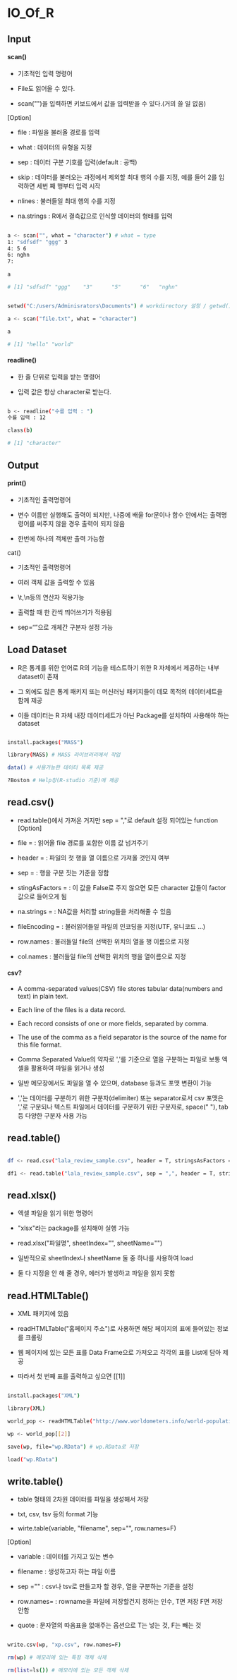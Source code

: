 # IO_Of_R

## Input

#### scan() 

- 기초적인 입력 명령어

- File도 읽어올 수 있다.

- scan("")을 입력하면 키보드에서 값을 입력받을 수 있다.(거의 쓸 일 없음)

[Option]

- file : 파일을 불러올 경로를 입력

- what : 데이터의 유형을 지정

- sep : 데이터 구분 기호를 입력(default : 공백)

- skip : 데이터를 불러오는 과정에서 제외할 최대 행의 수를 지정, 예를 들어 2를 입력하면 세번 째 행부터 입력 시작

- nlines : 불러들일 최대 행의 수를 지정

- na.strings : R에서 결측값으로 인식할 데이터의 형태를 입력

```sh

a <- scan("", what = "character") # what = type
1: "sdfsdf" "ggg" 3
4: 5 6
6: nghn
7: 

a

# [1] "sdfsdf" "ggg"    "3"      "5"      "6"   "nghn"


setwd("C:/users/Adminisrators\Documents") # workdirectory 설정 / getwd() : working directory 확인

a <- scan("file.txt", what = "character")

a

# [1] "hello" "world"

```

#### readline()

- 한 줄 단위로 입력을 받는 명령어

- 입력 값은 항상 character로 받는다.

```sh

b <- readline("수를 입력 : ")
수를 입력 : 12

class(b)

# [1] "character"

```

## Output

#### print()

- 기초적인 출력명령어

- 변수 이름만 실행해도 출력이 되지만, 나중에 배울 for문이나 함수 안에서는 출력명령어를 써주지 않을 경우 출력이 되지 않음

- 한번에 하나의 객체만 출력 가능함

cat()

- 기초적인 출력명령어

- 여러 객체 값을 출력할 수 있음

- \t,\n등의 연산자 적용가능

- 출력할 때 한 칸씩 띄어쓰기가 적용됨

- sep=“”으로 개체간 구분자 설정 가능


## Load Dataset

- R은 통계를 위한 언어로 R의 기능을 테스트하기 위한 R 자체에서 제공하는 내부 dataset이 존재

- 그 외에도 많은 통계 패키지 또는 머신러닝 패키지들이 데모 목적의 데이터세트을 함께 제공

- 이들 데이터는 R 자체 내장 데이터세트가 아닌 Package를 설치하여 사용해야 하는 dataset

```sh

install.packages("MASS")

library(MASS) # MASS 라이브러리에서 작업

data() # 사용가능한 데이터 목록 제공

?Boston # Help창(R-studio 기준)에 제공

```

## read.csv()

- read.table()에서 가져온 거지만 sep = ","로 default 설정 되어있는 function
[Option]

- file = : 읽어올 file 경로를 포함한 이름 값 넘겨주기

- header = : 파일의 첫 행을 열 이름으로 가져올 것인지 여부

- sep = : 행을 구분 짓는 기준을 정함

- stingAsFactors = : 이 값을 False로 주지 않으면 모든 character 값들이 factor 값으로 들어오게 됨

- na.strings = : NA값을 처리할 string들을 처리해줄 수 있음

- fileEncoding = : 불러읽어들일 파일의 인코딩을 지정(UTF, 유니코드 ...)

- row.names : 불러들일 file의 선택한 위치의 열을 행 이름으로 지정

- col.names : 불러들일 file의 선택한 위치의 행을 열이름으로 지정

#### csv?

- A comma-separated values(CSV) file stores tabular data(numbers and text) in plain text.

- Each line of the files is a data record.

- Each record consists of one or more fields, separated by comma.

- The use of the comma as a field separator is the source of the name for this file format.

- Comma Separated Value의 약자로 ','를 기준으로 열을 구분하는 파일로 보통 엑셀을 활용하여 파일을 읽거나 생성

- 일반 메모장에서도 파일을 열 수 있으며, database 등과도 포맷 변환이 가능

- ','는 데이터를 구분하기 위한 구분자(delimiter) 또는 separator로서 csv 포맷은 ','로 구분되나 텍스트 파일에서 데이터를 구분하기 위한 구분자로, space(" "), tab 등 다양한 구분자 사용 가능


## read.table()


```sh

df <- read.csv("lala_review_sample.csv", header = T, stringsAsFactors = F) # read.csv()

df1 <- read.table("lala_review_sample.csv", sep = ",", header = T, stringsAsFactors = F) # read.table() : read.csv()에 sep = ","을 추가

```

## read.xlsx()

- 엑셀 파일을 읽기 위한 명령어

- "xlsx"라는 package를 설치해야 실행 가능

- read.xlsx("파일명", sheetIndex="", sheetName="")

- 일반적으로 sheetIndex나 sheetName 둘 중 하나를 사용하여 load

- 둘 다 지정을 안 해 줄 경우, 에러가 발생하고 파일을 읽지 못함


## read.HTMLTable()

- XML 패키지에 있음

- readHTMLTable("홈페이지 주소")로 사용하면 해당 페이지의 표에 들어있는 정보를 크롤링

- 웹 페이지에 있는 모든 표를 Data Frame으로 가져오고 각각의 표를 List에 담아 제공

- 따라서 첫 번째 표를 출력하고 싶으면 [[1]]

```sh

install.packages("XML")

library(XML)

world_pop <- readHTMLTable("http://www.worldometers.info/world-population/")

wp <- world_pop[[2]]

save(wp, file="wp.RData") # wp.RData로 저장

load("wp.RData")

```

## write.table()

- table 형태의 2차원 데이터를 파일을 생성해서 저장

- txt, csv, tsv 등의 format 기능

- wirte.table(variable, "filename", sep="", row.names=F)

[Option]

- variable : 데이터를 가지고 있는 변수

- filename : 생성하고자 하는 파일 이름

- sep ="" : csv나 tsv로 만들고자 할 경우, 열을 구분하는 기준을 설정

- row.names= : rowname을 파일에 저장할건지 정하는 인수, T면 저장 F면 저장 안함

- quote : 문자열의 따옴표을 없애주는 옵션으로 T는 넣는 것, F는 빼는 것

```sh

write.csv(wp, "xp.csv", row.names=F)

rm(wp) # 메모리에 있는 특정 객체 삭제 

rm(list=ls()) # 메모리에 있는 모든 객체 삭제


```

